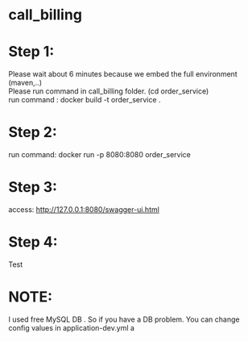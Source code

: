 # call_billing

# Step 1: 
Please wait about 6 minutes because we embed the full environment (maven,..)
</br>
Please run command in call_billing folder. (cd order_service)
</br>
run command : docker build -t order_service .

# Step 2:
run command: docker run -p 8080:8080 order_service

# Step 3:
access: http://127.0.0.1:8080/swagger-ui.html

# Step 4:
Test
</br>
# NOTE:
I used free MySQL DB . So if you have a DB problem. You can change config values in application-dev.yml a
